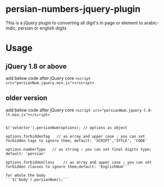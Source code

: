 # persian-numbers-jquery-plugin
This is a jQuery plugin to converting all digit's in page or element to arabic-indic, persian or english digits

# Usage
## jQuery 1.8 or above
add below code after jQuery core
```<script src="persianNum.jquery.min.js"></script>```

## older version
add below code after jQuery core
```<script src="persianNum.jquery-l.8-lt.min.js"></script>```


```$('selector').persianNum(); // Convert all digits to Persian digits

$('selector').persianNum(options); // options as object

options.forbiddenTag   // as array and upper case ; you can set forbidden tags to ignore them; default: 'SCRIPT','STYLE', 'CODE'

options.numberType   // as string ; you can set final digits type; default: 'persian'

options.forbiddenClass    // as array and upper case ; you can set forbidden classes to ignore them;default: 'EnglishNum'```

for whole the body
```$('body').persianNum();```